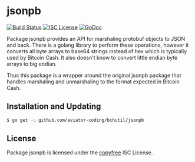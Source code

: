 jsonpb
=====

[![Build Status](https://travis-ci.org/aviator-coding/bchutil.svg?branch=master)](https://travis-ci.org/aviator-coding/bchutil)
[![ISC License](http://img.shields.io/badge/license-ISC-blue.svg)](http://copyfree.org)
[![GoDoc](http://img.shields.io/badge/godoc-reference-blue.svg)](http://godoc.org/github.com/aviator-coding/bchutil/bloom)

Package jsonpb provides an API for marshaling protobuf objects to JSON and back. There is a golang library
to perform these operations, however it converts all byte arrays to base64 strings instead of hex which is 
typically used by Bitcoin Cash. It also doesn't know to convert little endian byte arrays to big endian.

Thus this package is a wrapper around the original jsonpb package that handles marshaling and unmarshaling
to the format expected in Bitcoin Cash.

## Installation and Updating

```bash
$ go get -u github.com/aviator-coding/bchutil/jsonpb
```

## License

Package jsonpb is licensed under the [copyfree](http://copyfree.org) ISC
License.
